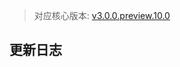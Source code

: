 > 对应核心版本: [v3.0.0.preview.10.0](https://github.com/ForteScarlet/simpler-robot/releases/tag/v3.0.0.preview.10.0)


## 更新日志
